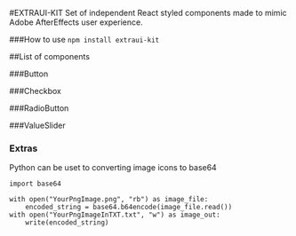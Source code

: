 #EXTRAUI-KIT
Set of independent React styled components made to mimic Adobe AfterEffects user experience.

###How to use
`npm install extraui-kit`


##List of components


###Button

###Checkbox

###RadioButton

###ValueSlider



### Extras

Python can be uset to converting image icons to base64

```
import base64

with open("YourPngImage.png", "rb") as image_file:
    encoded_string = base64.b64encode(image_file.read())
with open("YourPngImageInTXT.txt", "w") as image_out:
    write(encoded_string)
```